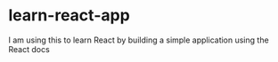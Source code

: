 # learn-react-app
I am using this to learn React by building a simple application using the React docs
